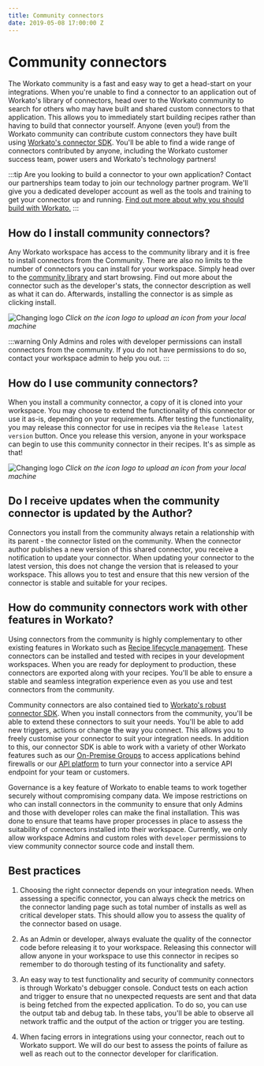 ```yaml
---
title: Community connectors
date: 2019-05-08 17:00:00 Z
---
```

# Community connectors
The Workato community is a fast and easy way to get a head-start on your integrations. When you're unable to find a connector to an application out of Workato's library of connectors, head over to the Workato community to search for others who may have built and shared custom connectors to that application. This allows you to immediately start building recipes rather than having to build that connector yourself. Anyone (even you!) from the Workato community can contribute custom connectors they have built using [Workato's connector SDK](/developing-connectors/sdk.md). You'll be able to find a wide range of connectors contributed by anyone, including the Workato customer success team, power users and Workato's technology partners!

:::tip
Are you looking to build a connector to your own application? Contact our partnerships team today to join our technology partner program. We'll give you a dedicated developer account as well as the tools and training to get your connector up and running. [Find out more about why you should build with Workato.]()
:::

## How do I install community connectors?
Any Workato workspace has access to the community library and it is free to install connectors from the Community. There are also no limits to the number of connectors you can install for your workspace. Simply head over to the [community library](https://www.workato.com/browse/connectors) and start browsing. Find out more about the connector such as the developer's stats, the connector description as well as what it can do. Afterwards, installing the connector is as simple as clicking install.

![Changing logo](~@img/sdk/change-logo-view.gif)
*Click on the icon logo to upload an icon from your local machine*

:::warning
Only Admins and roles with developer permissions can install connectors from the community. If you do not have permissions to do so, contact your workspace admin to help you out.
:::

## How do I use community connectors?
When you install a community connector, a copy of it is cloned into your workspace. You may choose to extend the functionality of this connector or use it as-is, depending on your requirements. After testing the functionality, you may release this connector for use in recipes via the `Release latest version` button. Once you release this version, anyone in your workspace can begin to use this community connector in their recipes. It's as simple as that!

![Changing logo](~@img/sdk/change-logo-view.gif)
*Click on the icon logo to upload an icon from your local machine*

## Do I receive updates when the community connector is updated by the Author?
Connectors you install from the community always retain a relationship with its parent - the connector listed on the community. When the connector author publishes a new version of this shared connector, you receive a notification to update your connector. When updating your connector to the latest version, this does not change the version that is released to your workspace. This allows you to test and ensure that this new version of the connector is stable and suitable for your recipes.

## How do community connectors work with other features in Workato?
Using connectors from the community is highly complementary to other existing features in Workato such as [Recipe lifecycle management](/recipe-development-lifecycle.md). These connectors can be installed and tested with recipes in your development workspaces. When you are ready for deployment to production, these connectors are exported along with your recipes. You'll be able to ensure a stable and seamless integration experience even as you use and test connectors from the community.

Community connectors are also contained tied to [Workato's robust connector SDK](/developing-connectors/sdk.md). When you install connectors from the community, you'll be able to extend these connectors to suit your needs. You'll be able to add new triggers, actions or change the way you connect. This allows you to freely customise your connector to suit your integration needs. In addition to this, our connector SDK is able to work with a variety of other Workato features such as our [On-Premise Groups](/on-prem.md) to access applications behind firewalls or our [API platform](/api-management.md) to turn your connector into a service API endpoint for your team or customers.

Governance is a key feature of Workato to enable teams to work together securely without compromising company data. We impose restrictions on who can install connectors in the community to ensure that only Admins and those with developer roles can make the final installation. This was done to ensure that teams have proper processes in place to assess the suitability of connectors installed into their workspace. Currently, we only allow  workspace Admins and custom roles with `developer` permissions to view community connector source code and install them.

## Best practices
1. Choosing the right connector depends on your integration needs. When assessing a specific connector, you can always check the metrics on the connector landing page such as total number of installs as well as critical developer stats. This should allow you to assess the quality of the connector based on usage.

2. As an Admin or developer, always evaluate the quality of the connector code before releasing it to your workspace. Releasing this connector will allow anyone in your workspace to use this connector in recipes so remember to do thorough testing of its functionality and safety.

3. An easy way to test functionality and security of community connectors is through Workato's debugger console. Conduct tests on each action and trigger to ensure that no unexpected requests are sent and that data is being fetched from the expected application. To do so, you can use the output tab and debug tab. In these tabs, you'll be able to observe all network traffic and the output of the action or trigger you are testing.

4. When facing errors in integrations using your connector, reach out to Workato support. We will do our best to assess the points of failure as well as reach out to the connector developer for clarification.
